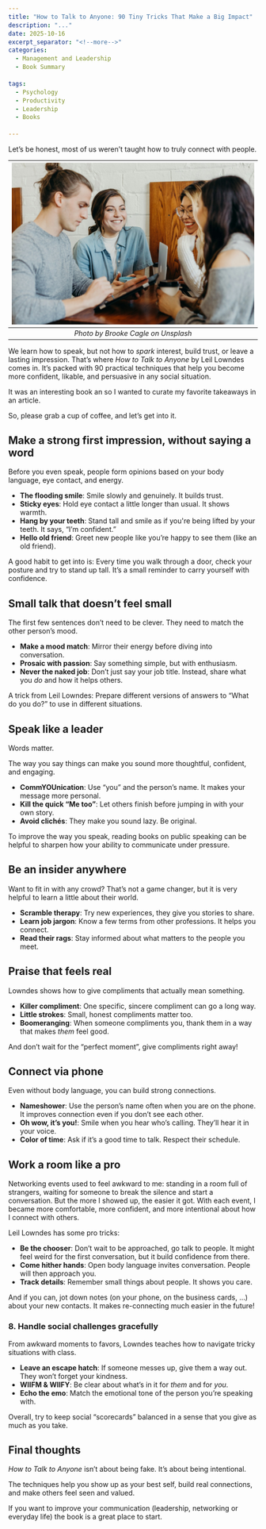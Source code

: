 ```yaml
---
title: "How to Talk to Anyone: 90 Tiny Tricks That Make a Big Impact"
description: "..."
date: 2025-10-16
excerpt_separator: "<!--more-->"
categories:
  - Management and Leadership
  - Book Summary

tags:
  - Psychology
  - Productivity
  - Leadership
  - Books

---
```


Let’s be honest, most of us weren’t taught how to truly connect with people.

| ![image](/assets/images/brooke-cagle-team-conversation-unsplash.jpg) |
|:--:|
| *Photo by Brooke Cagle on Unsplash* |

We learn how to speak, but not how to *spark* interest, build trust, or leave a lasting impression. That’s where *How to Talk to Anyone* by Leil Lowndes comes in. It’s packed with 90 practical techniques that help you become more confident, likable, and persuasive in any social situation.

It was an interesting book an so I wanted to curate my favorite takeaways in an article.

So, please grab a cup of coffee, and let’s get into it.

## Make a strong first impression, without saying a word

Before you even speak, people form opinions based on your body language, eye contact, and energy.

- **The flooding smile**: Smile slowly and genuinely. It builds trust.
- **Sticky eyes**: Hold eye contact a little longer than usual. It shows warmth.
- **Hang by your teeth**: Stand tall and smile as if you're being lifted by your teeth. It says, “I’m confident.”
- **Hello old friend**: Greet new people like you’re happy to see them (like an old friend).

A good habit to get into is: Every time you walk through a door, check your posture and try to stand up tall. It’s a small reminder to carry yourself with confidence.

## Small talk that doesn’t feel small

The first few sentences don’t need to be clever. They need to match the other person’s mood.

- **Make a mood match**: Mirror their energy before diving into conversation.
- **Prosaic with passion**: Say something simple, but with enthusiasm.
- **Never the naked job**: Don’t just say your job title. Instead, share what you *do* and how it helps others.

A trick from Leil Lowndes: Prepare different versions of answers to “What do you do?” to use in different situations.

## Speak like a leader

Words matter.

The way you say things can make you sound more thoughtful, confident, and engaging.

- **CommYOUnication**: Use “you” and the person’s name. It makes your message more personal.
- **Kill the quick “Me too”**: Let others finish before jumping in with your own story.
- **Avoid clichés**: They make you sound lazy. Be original.

To improve the way you speak, reading books on public speaking can be helpful to sharpen how your ability to communicate under pressure.

## Be an insider anywhere

Want to fit in with any crowd? That’s not a game changer, but it is very helpful to learn a little about their world.

- **Scramble therapy**: Try new experiences, they give you stories to share.
- **Learn job jargon**: Know a few terms from other professions. It helps you connect.
- **Read their rags**: Stay informed about what matters to the people you meet.

## Praise that feels real

Lowndes shows how to give compliments that actually mean something.

- **Killer compliment**: One specific, sincere compliment can go a long way.
- **Little strokes**: Small, honest compliments matter too.
- **Boomeranging**: When someone compliments you, thank them in a way that makes *them* feel good.

And don’t wait for the “perfect moment”, give compliments right away!

## Connect via phone

Even without body language, you can build strong connections.

- **Nameshower**: Use the person’s name often when you are on the phone. It improves connection even if you don’t see each other.
- **Oh wow, it’s you!**: Smile when you hear who’s calling. They’ll hear it in your voice.
- **Color of time**: Ask if it’s a good time to talk. Respect their schedule.

## Work a room like a pro

Networking events used to feel awkward to me: standing in a room full of strangers, waiting for someone to break the silence and start a conversation. But the more I showed up, the easier it got. With each event, I became more comfortable, more confident, and more intentional about how I connect with others.

Leil Lowndes has some pro tricks:

- **Be the chooser**: Don’t wait to be approached, go talk to people. It might feel weird for the first conversation, but it build confidence from there.
- **Come hither hands**: Open body language invites conversation. People will then approach you.
- **Track details**: Remember small things about people. It shows you care.

And if you can, jot down notes (on your phone, on the business cards, …) about your new contacts. It makes re-connecting much easier in the future!

### **8. Handle social challenges gracefully**

From awkward moments to favors, Lowndes teaches how to navigate tricky situations with class.

- **Leave an escape hatch**: If someone messes up, give them a way out. They won’t forget your kindness.
- **WIIFM & WIIFY**: Be clear about what’s in it for *them* and for *you*.
- **Echo the emo**: Match the emotional tone of the person you’re speaking with.

Overall, try to keep social “scorecards” balanced in a sense that you give as much as you take.

## Final thoughts

*How to Talk to Anyone* isn’t about being fake. It’s about being intentional.

The techniques help you show up as your best self, build real connections, and make others feel seen and valued.

If you want to improve your communication (leadership, networking or everyday life) the book is a great place to start.